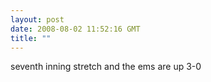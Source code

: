 ```yaml
---
layout: post
date: 2008-08-02 11:52:16 GMT
title: ""
---
```

seventh inning stretch and the ems are up 3-0